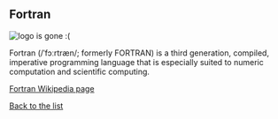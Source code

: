 ## Fortran

![logo is gone :(](https://upload.wikimedia.org/wikipedia/commons/thumb/d/df/Wikibooks-logo-en-noslogan.svg/40px-Wikibooks-logo-en-noslogan.svg.png "Logo Fortran")




Fortran (/ˈfɔːrtræn/; formerly FORTRAN) is a third generation, compiled, imperative programming language that is especially suited to numeric computation and scientific computing.


[Fortran Wikipedia page](https://en.wikipedia.org/wiki/Fortran)

[Back to the list](list_page.md)